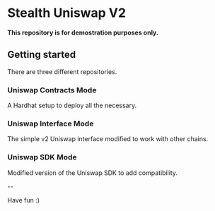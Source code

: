# Stealth Uniswap V2

**This repository is for demostration purposes only.**

## Getting started

There are three different repositories.

### Uniswap Contracts Mode

A Hardhat setup to deploy all the necessary.

### Uniswap Interface Mode

The simple v2 Uniswap interface modified to work with other chains.

### Uniswap SDK Mode

Modified version of the Uniswap SDK to add compatibility.

--

Have fun :)
